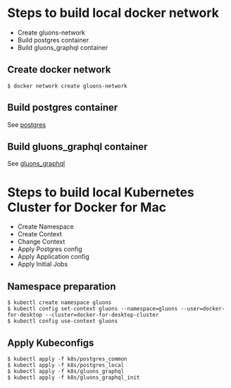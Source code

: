 
# Steps to build local docker network

* Create gluons-network
* Build postgres container
* Build gluons_graphql container


## Create docker network

```
$ docker network create gluons-network
```

## Build postgres container

See [postgres](https://github.com/euonymus-prod/gluons_k8s/blob/master/containers/postgres/README.md)


## Build gluons_graphql container

See [gluons_graphql](https://github.com/euonymus-prod/gluons_k8s/blob/master/containers/gluons_graphql/README.md)



# Steps to build local Kubernetes Cluster for Docker for Mac

* Create Namespace
* Create Context
* Change Context
* Apply Postgres config
* Apply Application config
* Apply Initial Jobs

## Namespace preparation

```
$ kubectl create namespace gluons
$ kubectl config set-context gluons --namespace=gluons --user=docker-for-desktop --cluster=docker-for-desktop-cluster
$ kubectl config use-context gluons
```

## Apply Kubeconfigs

```
$ kubectl apply -f k8s/postgres_common
$ kubectl apply -f k8s/postgres_local
$ kubectl apply -f k8s/gluons_graphql
$ kubectl apply -f k8s/gluons_graphql_init
```

